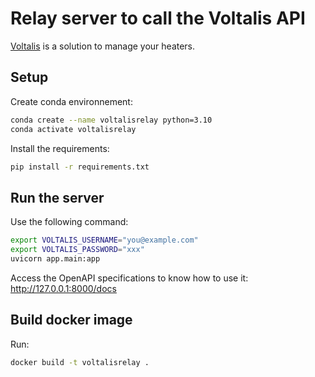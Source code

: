 # Relay server to call the Voltalis API

[Voltalis](https://www.voltalis.com/) is a solution to manage your heaters.

## Setup

Create conda environnement:

```bash
conda create --name voltalisrelay python=3.10
conda activate voltalisrelay
```

Install the requirements:

```bash
pip install -r requirements.txt
```

## Run the server

Use the following command:

```bash
export VOLTALIS_USERNAME="you@example.com"
export VOLTALIS_PASSWORD="xxx"
uvicorn app.main:app
```

Access the OpenAPI specifications to know how to use it: <http://127.0.0.1:8000/docs>

## Build docker image

Run:

```bash
docker build -t voltalisrelay .
```
